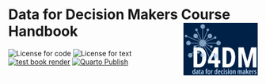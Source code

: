 # Data for Decision Makers Course Handbook <a href="https://oxford-ihtm.io/d4dm-handbook" target="_blank"><img src="images/d4dm_neg.png" width="150px" align="right" /></a>

<!-- badges: start -->
![License for code](https://img.shields.io/badge/license_for_code-GPL3.0-blue)
![License for text](https://img.shields.io/badge/license_for_writing-CC_BY_4.0-blue)
[![test book render](https://github.com/data4decisionmakers/data-concepts-applications/actions/workflows/test-render.yml/badge.svg)](https://github.com/data4decisionmakers/data-concepts-applications/actions/workflows/test-render.yml)
[![Quarto Publish](https://github.com/data4decisionmakers/data-concepts-applications/actions/workflows/publish.yml/badge.svg)](https://github.com/data4decisionmakers/data-concepts-applications/actions/workflows/publish.yml)
<!-- badges: end -->


